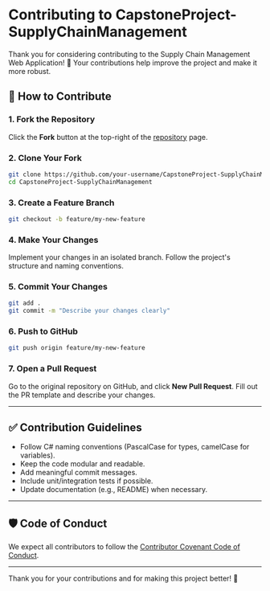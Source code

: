 # Contributing to CapstoneProject-SupplyChainManagement

Thank you for considering contributing to the Supply Chain Management Web Application! 🎉 Your contributions help improve the project and make it more robust.

## 🧰 How to Contribute

### 1. Fork the Repository

Click the **Fork** button at the top-right of the [repository](https://github.com/Dreamment/CapstoneProject-SupplyChainManagement) page.

### 2. Clone Your Fork

```bash
git clone https://github.com/your-username/CapstoneProject-SupplyChainManagement.git
cd CapstoneProject-SupplyChainManagement
```

### 3. Create a Feature Branch

```bash
git checkout -b feature/my-new-feature
```

### 4. Make Your Changes

Implement your changes in an isolated branch. Follow the project's structure and naming conventions.

### 5. Commit Your Changes

```bash
git add .
git commit -m "Describe your changes clearly"
```

### 6. Push to GitHub

```bash
git push origin feature/my-new-feature
```

### 7. Open a Pull Request

Go to the original repository on GitHub, and click **New Pull Request**. Fill out the PR template and describe your changes.

---

## ✅ Contribution Guidelines

* Follow C# naming conventions (PascalCase for types, camelCase for variables).
* Keep the code modular and readable.
* Add meaningful commit messages.
* Include unit/integration tests if possible.
* Update documentation (e.g., README) when necessary.

---

## 🛡️ Code of Conduct

We expect all contributors to follow the [Contributor Covenant Code of Conduct](https://www.contributor-covenant.org/version/2/1/code_of_conduct/).

---

Thank you for your contributions and for making this project better! 🙌
